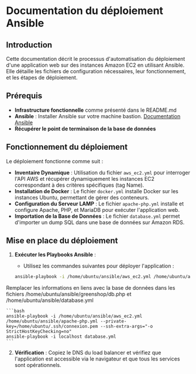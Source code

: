 # Documentation du déploiement Ansible

## Introduction

Cette documentation décrit le processus d'automatisation du déploiement d'une application web sur des instances Amazon EC2 en utilisant Ansible. Elle détaille les fichiers de configuration nécessaires, leur fonctionnement, et les étapes de déploiement.

## Prérequis

- **Infrastructure fonctionnelle** comme présenté dans le README.md
- **Ansible** : Installer Ansible sur votre machine bastion. [Documentation Ansible](https://docs.ansible.com/ansible/latest/installation_guide/index.html)
- **Récupérer le point de terminaison de la base de données**

## Fonctionnement du déploiement

Le déploiement fonctionne comme suit :

- **Inventaire Dynamique** : Utilisation du fichier `aws_ec2.yml` pour interroger l'API AWS et récupérer dynamiquement les instances EC2 correspondant à des critères spécifiques (tag Name).
- **Installation de Docker** : Le fichier `docker.yml` installe Docker sur les instances Ubuntu, permettant de gérer des conteneurs.
- **Configuration du Serveur LAMP** : Le fichier `apache-php.yml` installe et configure Apache, PHP, et MariaDB pour exécuter l'application web.
- **Importation de la Base de Données** : Le fichier `database.yml` permet d'importer un dump SQL dans une base de données sur Amazon RDS.

## Mise en place du déploiement

1. **Exécuter les Playbooks Ansible** :

    - Utilisez les commandes suivantes pour déployer l'application :
    
    ```bash
    ansible-playbook -i /home/ubuntu/ansible/aws_ec2.yml /home/ubuntu/ansible/docker.yml --private-key=/home/ubuntu/.ssh/connexion.pem --ssh-extra-args="-o StrictHostKeyChecking=no"
    ```

Remplacer les informations en liens avec la base de données dans les fichiers /home/ubuntu/ansible/greenshop/db.php et /home/ubuntu/ansible/database.yml

    ```bash
    ansible-playbook -i /home/ubuntu/ansible/aws_ec2.yml /home/ubuntu/ansible/apache-php.yml --private-key=/home/ubuntu/.ssh/connexion.pem --ssh-extra-args="-o StrictHostKeyChecking=no"
    ansible-playbook -i localhost database.yml
    ```
    
2. **Vérification** : Copiez le DNS du load balancer et vérifiez que l'application est accessible via le navigateur et que tous les services sont opérationnels.
